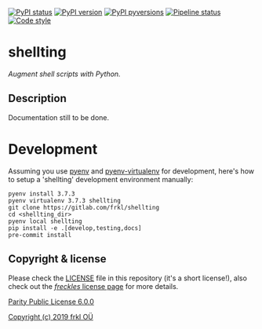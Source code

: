 [![PyPI status](https://img.shields.io/pypi/status/shellting.svg)](https://pypi.python.org/pypi/shellting/)
[![PyPI version](https://img.shields.io/pypi/v/shellting.svg)](https://pypi.python.org/pypi/shellting/)
[![PyPI pyversions](https://img.shields.io/pypi/pyversions/shellting.svg)](https://pypi.python.org/pypi/shellting/)
[![Pipeline status](https://gitlab.com/frkl/shellting/badges/develop/pipeline.svg)](https://gitlab.com/frkl/shellting/pipelines)
[![Code style](https://img.shields.io/badge/code%20style-black-000000.svg)](https://github.com/ambv/black)

# shellting

*Augment shell scripts with Python.*


## Description

Documentation still to be done.

# Development

Assuming you use [pyenv](https://github.com/pyenv/pyenv) and [pyenv-virtualenv](https://github.com/pyenv/pyenv-virtualenv) for development, here's how to setup a 'shellting' development environment manually:

    pyenv install 3.7.3
    pyenv virtualenv 3.7.3 shellting
    git clone https://gitlab.com/frkl/shellting
    cd <shellting_dir>
    pyenv local shellting
    pip install -e .[develop,testing,docs]
    pre-commit install


## Copyright & license

Please check the [LICENSE](/LICENSE) file in this repository (it's a short license!), also check out the [*freckles* license page](https://freckles.io/license) for more details.

[Parity Public License 6.0.0](https://licensezero.com/licenses/parity)

[Copyright (c) 2019 frkl OÜ](https://frkl.io)

